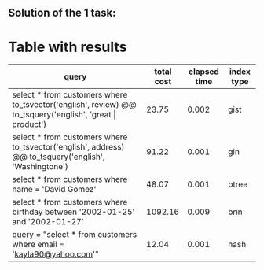 ## Solution of the 1 task:

# Table with results

| query | total cost | elapsed time | index type |
| --- | ------- | ------- | ------- |
| select * from customers where to_tsvector('english', review) @@ to_tsquery('english', 'great \| product') | 23.75 | 0.002 | gist |
| select * from customers where to_tsvector('english', address) @@ to_tsquery('english', 'Washingtone') | 91.22 | 0.001 | gin |
| select * from customers where name = 'David Gomez' | 48.07 | 0.001 | btree |
| select * from customers where birthday between '2002-01-25' and '2002-01-27' | 1092.16 | 0.009 | brin |
| query = "select * from customers where email = 'kayla90@yahoo.com'" | 12.04 | 0.001 | hash |